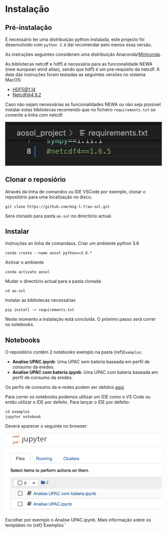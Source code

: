 # Instalação

## Pré-instalação

É necessário ter uma distribuição python instalada, este projecto foi desenvolvido com ``python 3.8`` dai recomendar pelo menos essa versão.

As instruções seguintes consideram uma distribuição Anaconda/[Miniconda](https://docs.anaconda.com/miniconda/).

As bibliotecas netcdf e hdf5 é necessária para as funcionalidade NEWA (new european wind atlas), sendo que hdf5 é um pre-requisito da netcdf. À data
das instruções foram testadas as seguintes versões no sistema MacOS:
* HDF5@1.14
* Netcdf@4.9.2

Caso não sejam necessárias as funcionalidades NEWA ou não seja possível instalar estas bibliotecas recomendo que no ficheiro `requirements.txt` se comente a linha com netcdf.

![](../_images/comentar_netcdf.png)

## Clonar o reposiório

Através da linha de comandos ou IDE VSCode por exemplo, clonar o repositório para uma localização no disco.

```console
git clone https://github.com/mig-l-f/ao-sol.git
```

Será clonado para pasta ``ao-sol`` no directório actual.

## Instalar

Instruções an linha de comandaos.
Criar um ambiente python 3.8

```console
conda create --name aosol python==3.8.*
```

Activar o ambiente

```console
conda activate aosol
```

Mudar o directório actual para a pasta clonada

```console
cd ao-sol
```

Instalar as bibliotecas necessárias

```console
pip install -r requirements.txt
```

Neste momento a instalação está concluida. O próximo passo será correr os notebooks.

## Notebooks

O repositório contêm 2 notebooks exemplo na pasta {ref}`Exemplos`:
* **Analise UPAC.ipynb**: Uma UPAC sem bateria baseada em perfil de consumo da eredes.
* **Analise UPAC com bateria.ipynb**: Uma UPAC com bateria baseada em perfil de consumo da eredes.

Os perfis de consumo da e-redes podem ser obtidos [aqui](https://www.e-redes.pt/pt-pt/perfis-de-consumo)

Para correr os notebooks podemos utilizar um IDE como o VS Code ou então utilizar o IDE por defeito. Para lançar o IDE por defeito:

```console
cd exemplos
jupyter notebook
```

Deverá aparecer o seguinte no browser:

![jupyter ide](../_images/jupyter_ide.png)

Escolher por exemplo o Analise UPAC.ipynb. Mais informação sobre os templates no {ref}`Exemplos``

